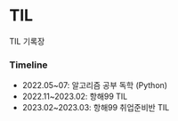 # TIL

TIL 기록장

### Timeline

- 2022.05~07: 알고리즘 공부 독학 (Python)
- 2022.11~2023.02: 항해99 TIL
- 2023.02~2023.03: 항해99 취업준비반 TIL
